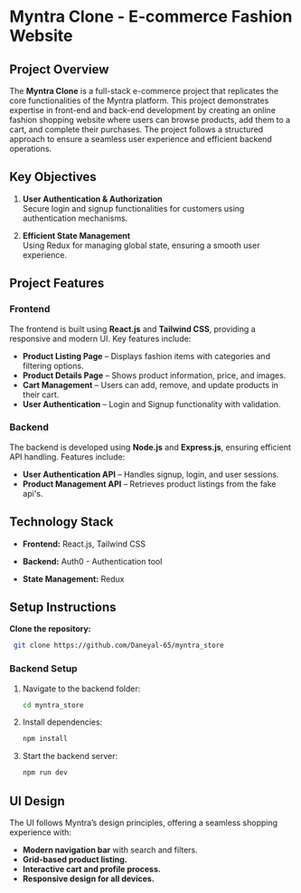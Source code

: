 # **Myntra Clone - E-commerce Fashion Website**

## **Project Overview**

The **Myntra Clone** is a full-stack e-commerce project that replicates the core functionalities of the Myntra platform. This project demonstrates expertise in front-end and back-end development by creating an online fashion shopping website where users can browse products, add them to a cart, and complete their purchases. The project follows a structured approach to ensure a seamless user experience and efficient backend operations.

## **Key Objectives**



1. **User Authentication & Authorization**  
   Secure login and signup functionalities for customers using authentication mechanisms.

2. **Efficient State Management**  
   Using Redux for managing global state, ensuring a smooth user experience.

## **Project Features**

### **Frontend**  
The frontend is built using **React.js** and **Tailwind CSS**, providing a responsive and modern UI. Key features include:

- **Product Listing Page** – Displays fashion items with categories and filtering options.
- **Product Details Page** – Shows product information, price, and images.
- **Cart Management** – Users can add, remove, and update products in their cart.
- **User Authentication** – Login and Signup functionality with validation.


### **Backend**  
The backend is developed using **Node.js** and **Express.js**, ensuring efficient API handling. Features include:

- **User Authentication API** – Handles signup, login, and user sessions.
- **Product Management API** – Retrieves product listings from the fake api's.


## **Technology Stack**

- **Frontend:** React.js, Tailwind CSS
- **Backend:** Auth0 - Authentication tool

- **State Management:** Redux


## **Setup Instructions**

**Clone the repository:**
```bash
 git clone https://github.com/Daneyal-65/myntra_store
```

### **Backend Setup**
1. Navigate to the backend folder:
   ```bash
   cd myntra_store
   ```
2. Install dependencies:
   ```bash
   npm install
   ```
3. Start the backend server:
   ```bash
   npm run dev


## **UI Design**

The UI follows Myntra’s design principles, offering a seamless shopping experience with:
- **Modern navigation bar** with search and filters.
- **Grid-based product listing.**
- **Interactive cart and profile process.**
- **Responsive design for all devices.**
